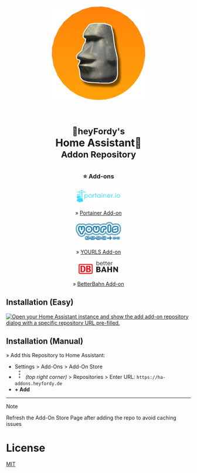 <div align="center">
  <br>
  <img src="assets/repo.png" alt="Logo" width="256">
  <br><br>

  <h1><sub>🗿heyFordy's</sub></br>
      Home Assistant🏡
         </br><sup><b>Addon</b> Repository</sup></h1>

### <b>⭐️ Add-ons</b>

<img src="portainer/logo.png" width="128" style="vertical-align:center"/>

» [Portainer Add-on](./portainer)

<img src="yourls/logo.png" width="128" style="vertical-align:center"/>

» [YOURLS Add-on](./yourls)

<img src="betterbahn/logo.png" width="128" style="vertical-align:center"/>

» [BetterBahn Add-on](./betterbahn)

</div>

## Installation (Easy)
[![Open your Home Assistant instance and show the add add-on repository dialog with a specific repository URL pre-filled.](https://ha-link.heyfordy.de/badges/supervisor_add_addon_repository.svg)](https://ha-link.heyfordy.de/redirect/supervisor_add_addon_repository/?repository_url=https%3A%2F%2Fgithub.com%2FBitte-ein-Git%2Fha_repo)
## Installation (Manual)
» Add this Repository to Home Assistant:
   - Settings > Add-Ons > Add-On Store
   - <img src="assets/menu.svg" alt="3 dots" width="25" style="vertical-align:center"/> _(top right corner)_ > Repositories > Enter URL: `https://ha-addons.heyfordy.de`
   - **+ Add**

---

> [!NOTE]
> Refresh the Add-On Store Page after adding the repo to avoid caching issues

# License

[MIT](LICENSE)